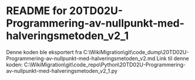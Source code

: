 # README for 20TD02U-Programmering-av-nullpunkt-med-halveringsmetoden_v2_1
Denne koden ble eksportert fra C:\WikiMigration\git\code_dump\20TD02U-Programmering-av-nullpunkt-med-halveringsmetoden_v2.md
Link til denne koden: C:\WikiMigration\git\code_repo\Python\20TD02U-Programmering-av-nullpunkt-med-halveringsmetoden_v2_1.py

